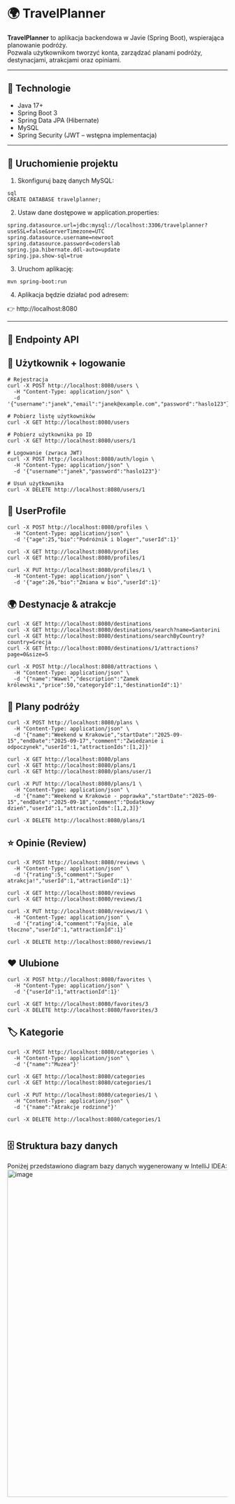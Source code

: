 # 🌍 TravelPlanner

**TravelPlanner** to aplikacja backendowa w Javie (Spring Boot), wspierająca planowanie podróży.  
Pozwala użytkownikom tworzyć konta, zarządzać planami podróży, destynacjami, atrakcjami oraz opiniami.

---

## 🔧 Technologie

- Java 17+  
- Spring Boot 3  
- Spring Data JPA (Hibernate)  
- MySQL  
- Spring Security (JWT – wstępna implementacja)  

---

## 🚀 Uruchomienie projektu

1. Skonfiguruj bazę danych MySQL:

```
sql
CREATE DATABASE travelplanner;
```

2. Ustaw dane dostępowe w application.properties:
   
```
spring.datasource.url=jdbc:mysql://localhost:3306/travelplanner?useSSL=false&serverTimezone=UTC
spring.datasource.username=newroot
spring.datasource.password=coderslab
spring.jpa.hibernate.ddl-auto=update
spring.jpa.show-sql=true
```

3. Uruchom aplikację:

```
mvn spring-boot:run
```

4. Aplikacja będzie działać pod adresem:

👉 http://localhost:8080

---

## 📌 Endpointy API

## 👤 Użytkownik + logowanie

```
# Rejestracja
curl -X POST http://localhost:8080/users \
  -H "Content-Type: application/json" \
  -d '{"username":"janek","email":"janek@example.com","password":"haslo123"}'

# Pobierz listę użytkowników
curl -X GET http://localhost:8080/users

# Pobierz użytkownika po ID
curl -X GET http://localhost:8080/users/1

# Logowanie (zwraca JWT)
curl -X POST http://localhost:8080/auth/login \
  -H "Content-Type: application/json" \
  -d '{"username":"janek","password":"haslo123"}'

# Usuń użytkownika
curl -X DELETE http://localhost:8080/users/1
```

## 📝 UserProfile

```
curl -X POST http://localhost:8080/profiles \
  -H "Content-Type: application/json" \
  -d '{"age":25,"bio":"Podróżnik i bloger","userId":1}'

curl -X GET http://localhost:8080/profiles
curl -X GET http://localhost:8080/profiles/1

curl -X PUT http://localhost:8080/profiles/1 \
  -H "Content-Type: application/json" \
  -d '{"age":26,"bio":"Zmiana w bio","userId":1}'
```

## 🌍 Destynacje & atrakcje

```
curl -X GET http://localhost:8080/destinations
curl -X GET http://localhost:8080/destinations/search?name=Santorini
curl -X GET http://localhost:8080/destinations/searchByCountry?country=Grecja
curl -X GET http://localhost:8080/destinations/1/attractions?page=0&size=5

curl -X POST http://localhost:8080/attractions \
  -H "Content-Type: application/json" \
  -d '{"name":"Wawel","description":"Zamek królewski","price":50,"categoryId":1,"destinationId":1}'
```

## 📅 Plany podróży

```
curl -X POST http://localhost:8080/plans \
  -H "Content-Type: application/json" \
  -d '{"name":"Weekend w Krakowie","startDate":"2025-09-15","endDate":"2025-09-17","comment":"Zwiedzanie i odpoczynek","userId":1,"attractionIds":[1,2]}'

curl -X GET http://localhost:8080/plans
curl -X GET http://localhost:8080/plans/1
curl -X GET http://localhost:8080/plans/user/1

curl -X PUT http://localhost:8080/plans/1 \
  -H "Content-Type: application/json" \
  -d '{"name":"Weekend w Krakowie - poprawka","startDate":"2025-09-15","endDate":"2025-09-18","comment":"Dodatkowy dzień","userId":1,"attractionIds":[1,2,3]}'

curl -X DELETE http://localhost:8080/plans/1
```

## ⭐ Opinie (Review)

```
curl -X POST http://localhost:8080/reviews \
  -H "Content-Type: application/json" \
  -d '{"rating":5,"comment":"Super atrakcja!","userId":1,"attractionId":1}'

curl -X GET http://localhost:8080/reviews
curl -X GET http://localhost:8080/reviews/1

curl -X PUT http://localhost:8080/reviews/1 \
  -H "Content-Type: application/json" \
  -d '{"rating":4,"comment":"Fajnie, ale tłoczno","userId":1,"attractionId":1}'

curl -X DELETE http://localhost:8080/reviews/1
```

## ❤️ Ulubione

```
curl -X POST http://localhost:8080/favorites \
  -H "Content-Type: application/json" \
  -d '{"userId":1,"attractionId":1}'

curl -X GET http://localhost:8080/favorites/3
curl -X DELETE http://localhost:8080/favorites/3
```

## 🏷️ Kategorie

```
curl -X POST http://localhost:8080/categories \
  -H "Content-Type: application/json" \
  -d '{"name":"Muzea"}'

curl -X GET http://localhost:8080/categories
curl -X GET http://localhost:8080/categories/1

curl -X PUT http://localhost:8080/categories/1 \
  -H "Content-Type: application/json" \
  -d '{"name":"Atrakcje rodzinne"}'

curl -X DELETE http://localhost:8080/categories/1
```

#

## 🗄️ Struktura bazy danych

Poniżej przedstawiono diagram bazy danych wygenerowany w IntelliJ IDEA:
<img width="533" height="749" alt="image" src="https://github.com/user-attachments/assets/b78b50a4-77d7-451f-9dea-3311742a7cf6" />
